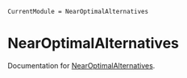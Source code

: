 ```@meta
CurrentModule = NearOptimalAlternatives
```

# NearOptimalAlternatives

Documentation for [NearOptimalAlternatives](https://github.com/TulipaEnergy/NearOptimalAlternatives.jl).
